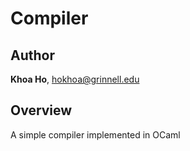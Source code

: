 Compiler
==========

Author
------
__Khoa Ho__, hokhoa@grinnell.edu

Overview
--------

A simple compiler implemented in OCaml

